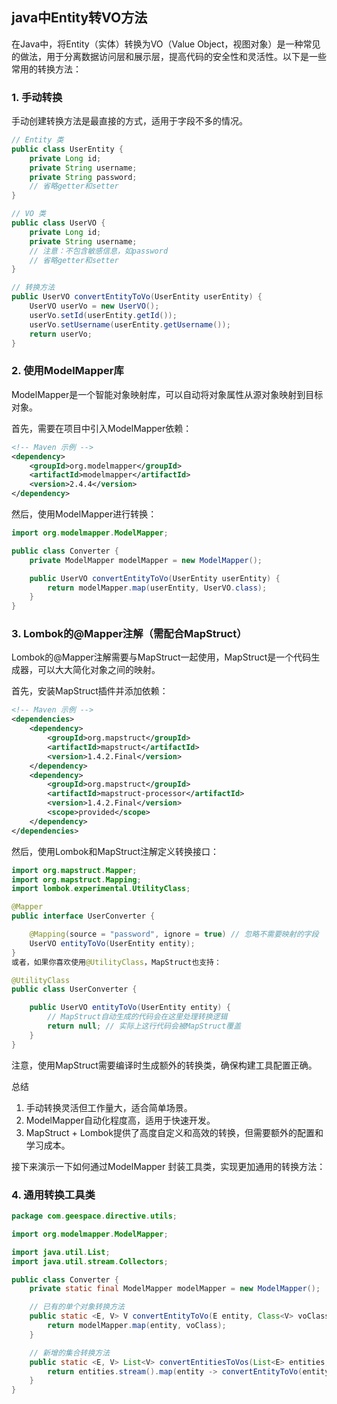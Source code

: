 ## java中Entity转VO方法

在Java中，将Entity（实体）转换为VO（Value Object，视图对象）是一种常见的做法，用于分离数据访问层和展示层，提高代码的安全性和灵活性。以下是一些常用的转换方法：

### 1. 手动转换

手动创建转换方法是最直接的方式，适用于字段不多的情况。

```java
// Entity 类
public class UserEntity {
    private Long id;
    private String username;
    private String password;
    // 省略getter和setter
}

// VO 类
public class UserVO {
    private Long id;
    private String username;
    // 注意：不包含敏感信息，如password
    // 省略getter和setter
}

// 转换方法
public UserVO convertEntityToVo(UserEntity userEntity) {
    UserVO userVo = new UserVO();
    userVo.setId(userEntity.getId());
    userVo.setUsername(userEntity.getUsername());
    return userVo;
}
```

### 2. 使用ModelMapper库

ModelMapper是一个智能对象映射库，可以自动将对象属性从源对象映射到目标对象。

首先，需要在项目中引入ModelMapper依赖：

```xml
<!-- Maven 示例 -->
<dependency>
    <groupId>org.modelmapper</groupId>
    <artifactId>modelmapper</artifactId>
    <version>2.4.4</version>
</dependency>
```

然后，使用ModelMapper进行转换：

```java
import org.modelmapper.ModelMapper;

public class Converter {
    private ModelMapper modelMapper = new ModelMapper();

    public UserVO convertEntityToVo(UserEntity userEntity) {
        return modelMapper.map(userEntity, UserVO.class);
    }
}
```

### 3. Lombok的@Mapper注解（需配合MapStruct）

Lombok的@Mapper注解需要与MapStruct一起使用，MapStruct是一个代码生成器，可以大大简化对象之间的映射。

首先，安装MapStruct插件并添加依赖：

```xml
<!-- Maven 示例 -->
<dependencies>
    <dependency>
        <groupId>org.mapstruct</groupId>
        <artifactId>mapstruct</artifactId>
        <version>1.4.2.Final</version>
    </dependency>
    <dependency>
        <groupId>org.mapstruct</groupId>
        <artifactId>mapstruct-processor</artifactId>
        <version>1.4.2.Final</version>
        <scope>provided</scope>
    </dependency>
</dependencies>
```

然后，使用Lombok和MapStruct注解定义转换接口：

```java
import org.mapstruct.Mapper;
import org.mapstruct.Mapping;
import lombok.experimental.UtilityClass;

@Mapper
public interface UserConverter {

    @Mapping(source = "password", ignore = true) // 忽略不需要映射的字段
    UserVO entityToVo(UserEntity entity);
}
或者，如果你喜欢使用@UtilityClass，MapStruct也支持：
```

```java
@UtilityClass
public class UserConverter {

    public UserVO entityToVo(UserEntity entity) {
        // MapStruct自动生成的代码会在这里处理转换逻辑
        return null; // 实际上这行代码会被MapStruct覆盖
    }
}
```

注意，使用MapStruct需要编译时生成额外的转换类，确保构建工具配置正确。

总结

1. 手动转换灵活但工作量大，适合简单场景。
1. ModelMapper自动化程度高，适用于快速开发。
1. MapStruct + Lombok提供了高度自定义和高效的转换，但需要额外的配置和学习成本。

接下来演示一下如何通过ModelMapper 封装工具类，实现更加通用的转换方法：

### 4. 通用转换工具类

```java
package com.geespace.directive.utils;

import org.modelmapper.ModelMapper;

import java.util.List;
import java.util.stream.Collectors;

public class Converter {
    private static final ModelMapper modelMapper = new ModelMapper();

    // 已有的单个对象转换方法
    public static <E, V> V convertEntityToVo(E entity, Class<V> voClass) {
        return modelMapper.map(entity, voClass);
    }

    // 新增的集合转换方法
    public static <E, V> List<V> convertEntitiesToVos(List<E> entities, Class<V> voClass) {
        return entities.stream().map(entity -> convertEntityToVo(entity, voClass)).collect(Collectors.toList());
    }
}
```
